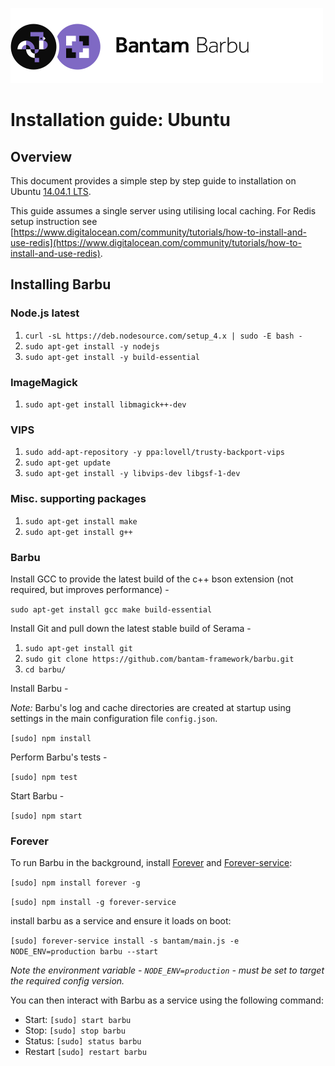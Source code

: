 ![Barbu](../barbu.png)

# Installation guide: Ubuntu

## Overview

This document provides a simple step by step guide to installation on Ubuntu [14.04.1 LTS](http://releases.ubuntu.com/14.04.1/).

This guide assumes a single server using utilising local caching. For Redis setup instruction see [https://www.digitalocean.com/community/tutorials/how-to-install-and-use-redis](https://www.digitalocean.com/community/tutorials/how-to-install-and-use-redis).

## Installing Barbu

### Node.js latest

1. `curl -sL https://deb.nodesource.com/setup_4.x | sudo -E bash -`
2. `sudo apt-get install -y nodejs`
3. `sudo apt-get install -y build-essential`

### ImageMagick

1. `sudo apt-get install libmagick++-dev`

### VIPS

1. `sudo add-apt-repository -y ppa:lovell/trusty-backport-vips`
2. `sudo apt-get update`
2. `sudo apt-get install -y libvips-dev libgsf-1-dev`

### Misc. supporting packages

1. `sudo apt-get install make`
2. `sudo apt-get install g++`

### Barbu

Install GCC to provide the latest build of the c++ bson extension (not required, but improves performance) -

`sudo apt-get install gcc make build-essential`

Install Git and pull down the latest stable build of Serama -

1. `sudo apt-get install git`
2. `sudo git clone https://github.com/bantam-framework/barbu.git`
3. `cd barbu/`

Install Barbu -

*Note:* Barbu's log and cache directories are created at startup using settings in the main configuration file `config.json`.

`[sudo] npm install`

Perform Barbu's tests -

`[sudo] npm test`

Start Barbu -

`[sudo] npm start`

### Forever

To run Barbu in the background, install [Forever](https://github.com/nodejitsu/forever) and [Forever-service](https://github.com/zapty/forever-service):

`[sudo] npm install forever -g`

`[sudo] npm install -g forever-service`

install barbu as a service and ensure it loads on boot:

`[sudo] forever-service install -s bantam/main.js -e NODE_ENV=production barbu --start`

_Note the environment variable - `NODE_ENV=production` - must be set to target the required config version._

You can then interact with Barbu as a service using the following command:

- Start: `[sudo] start barbu`
- Stop: `[sudo] stop barbu`
- Status: `[sudo] status barbu`
- Restart `[sudo] restart barbu`
